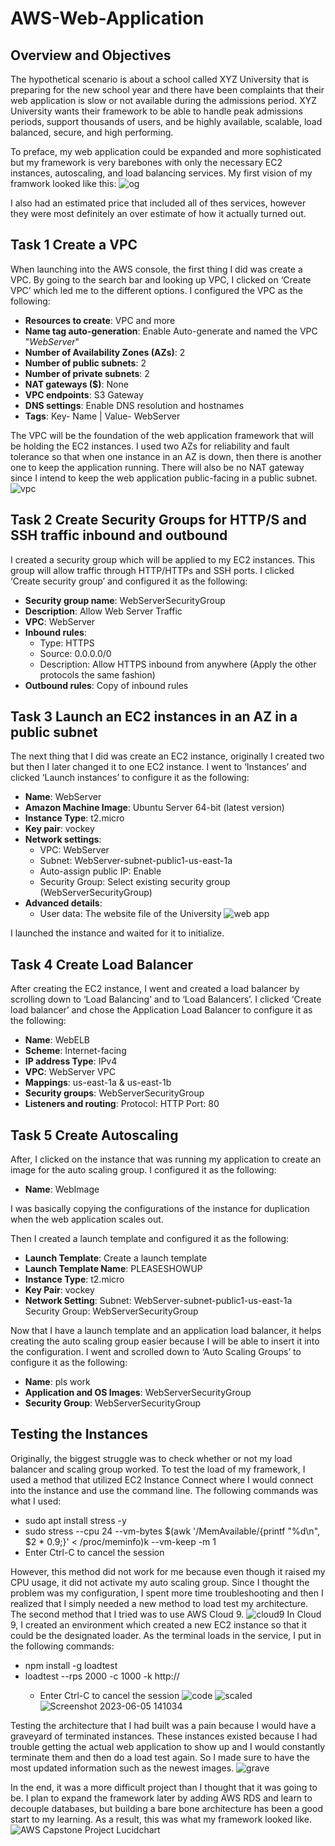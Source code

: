 # AWS-Web-Application

## Overview and Objectives 
The hypothetical scenario is about a school called XYZ University that is preparing for the new school year and there have been complaints that their web application is slow or not available during the admissions period. XYZ University wants their framework to be able to handle peak admissions periods, support thousands of users, and be highly available, scalable, load balanced, secure, and high performing. 

To preface, my web application could be expanded and more sophisticated but my framework is very barebones with only the necessary EC2 instances, autoscaling, and load balancing services. My first vision of my framwork looked like this:
![og](https://github.com/itsvivianmill/AWS-Web-Application/assets/116047994/d7f55353-826f-4c33-8f75-04f15b48bab0)

I also had an estimated price that included all of thes services, however they were most definitely an over estimate of how it actually turned out.
## Task 1 Create a VPC
When launching into the AWS console, the first thing I did was create a VPC. By going to the search bar and looking up VPC, I clicked on ‘Create VPC’ which led me to the different options. I configured the VPC as the following:
* **Resources to create**: VPC and more
* **Name tag auto-generation**: Enable Auto-generate and named the VPC "*WebServer*"
* **Number of Availability Zones (AZs)**: 2
* **Number of public subnets**: 2
* **Number of private subnets**: 2
* **NAT gateways ($)**: None
* **VPC endpoints**: S3 Gateway
* **DNS settings**: Enable DNS resolution and hostnames
* **Tags**: Key- Name | Value- WebServer

The VPC will be the foundation of the web application framework that will be holding the EC2 instances. I used two AZs for reliability and fault tolerance so that when one instance in an AZ is down, then there is another one to keep the application running. There will also be no NAT gateway since I intend to keep the web application public-facing in a public subnet. 
![vpc](https://github.com/itsvivianmill/AWS-Web-Application/assets/116047994/23413e16-acde-41fd-a0bb-81e689b696e8)

## Task 2 Create Security Groups for HTTP/S and SSH traffic inbound and outbound
I created a security group which will be applied to my EC2 instances. This group will allow traffic through HTTP/HTTPs and SSH ports. I clicked ‘Create security group’ and configured it as the following:
* **Security group name**: WebServerSecurityGroup
* **Description**: Allow Web Server Traffic
* **VPC**: WebServer
* **Inbound rules**: 
  - Type: HTTPS 
  - Source: 0.0.0.0/0 
  - Description: Allow HTTPS inbound from anywhere (Apply the other protocols the same fashion)
* **Outbound rules**: Copy of inbound rules

## Task 3 Launch an EC2 instances in an AZ in a public subnet
The next thing that I did was create an EC2 instance, originally I created two but then I later changed it to one EC2 instance. I went to ‘Instances’ and clicked ‘Launch instances’ to configure it as the following:
* **Name**: WebServer
* **Amazon Machine Image**: Ubuntu Server 64-bit (latest version)
* **Instance Type**: t2.micro
* **Key pair**: vockey
* **Network settings**: 
  - VPC: WebServer
  - Subnet: WebServer-subnet-public1-us-east-1a
  - Auto-assign public IP: Enable
  - Security Group: Select existing security group (WebServerSecurityGroup)
* **Advanced details**:
  - User data: The website file of the University
![web app](https://github.com/itsvivianmill/AWS-Web-Application/assets/116047994/4f992af3-7924-4858-8744-36a144989555)

I launched the instance and waited for it to initialize. 

## Task 4 Create Load Balancer
After creating the EC2 instance, I went and created a load balancer by scrolling down to ‘Load Balancing’ and to ‘Load Balancers’. I clicked ‘Create load balancer’ and chose the Application Load Balancer to configure it as the following:
* **Name**: WebELB
* **Scheme**: Internet-facing
* **IP address Type**: IPv4
* **VPC**: WebServer VPC
* **Mappings**: us-east-1a & us-east-1b
* **Security groups**: WebServerSecurityGroup
* **Listeners and routing**: 
Protocol: HTTP
Port: 80

## Task 5 Create Autoscaling 
After, I clicked on the instance that was running my application to create an image for the auto scaling group. I configured it as the following:
* **Name**: WebImage

I was basically copying the configurations of the instance for duplication when the web application scales out. 

Then I created a launch template and configured it as the following:
* **Launch Template**: Create a launch template
* **Launch Template Name**: PLEASESHOWUP
* **Instance Type**: t2.micro
* **Key Pair**: vockey
* **Network Setting**:
Subnet: WebServer-subnet-public1-us-east-1a
Security Group: WebServerSecurityGroup

Now that I have a launch template and an application load balancer, it helps creating the auto scaling group easier because I will be able to insert it into the configuration. I went and scrolled down to ‘Auto Scaling Groups’ to configure it as the following:

* **Name**: pls work
* **Application and OS Images**: WebServerSecurityGroup
* **Security Group**: WebServerSecurityGroup

## Testing the Instances

Originally, the biggest struggle was to check whether or not my load balancer and scaling group worked. To test the load of my framework, I used a method that utilized EC2 Instance Connect where I would connect into the instance and use the command line. The following commands was what I used:
* sudo apt install stress -y
* sudo stress --cpu 24 --vm-bytes $(awk '/MemAvailable/{printf "%d\n", $2 * 0.9;}' < /proc/meminfo)k --vm-keep -m 1
* Enter Ctrl-C to cancel the session

However, this method did not work for me because even though it raised my CPU usage, it did not activate my auto scaling group. Since I thought the problem was my configuration, I spent more time troubleshooting and then I realized that I simply needed a new method to load test my architecture. The second method that I tried was to use AWS Cloud 9. 
![cloud9](https://github.com/itsvivianmill/AWS-Web-Application/assets/116047994/7c571364-3d8c-4d1c-8d52-8002469a5f95)
In Cloud 9, I created an environment which created a new EC2 instance so that it could be the designated loader. As the terminal loads in the service, I put in the following commands:


* npm install -g loadtest
* loadtest --rps 2000 -c 1000 -k http://<MyLoadBalancerDNS>
  * Enter Ctrl-C to cancel the session
![code](https://github.com/itsvivianmill/AWS-Web-Application/assets/116047994/9a951e2c-cb20-4f5e-bdff-c796c6851a64)
![scaled](https://github.com/itsvivianmill/AWS-Web-Application/assets/116047994/510350d2-73e9-4dd6-ab17-2ec16bb7763e)
![Screenshot 2023-06-05 141034](https://github.com/itsvivianmill/AWS-Web-Application/assets/116047994/35326f4f-bd59-4486-9be1-b10f6d9386a5)

Testing the architecture that I had built was a pain because I would have a graveyard of terminated instances. These instances existed because I had trouble getting the actual web application to show up and I would constantly terminate them and then do a load test again. So I made sure to have the most updated information such as the newest images. 
![grave](https://github.com/itsvivianmill/AWS-Web-Application/assets/116047994/59dd2b22-3c3d-4dd0-a1b7-76c83fedd96d)

In the end, it was a more difficult project than I thought that it was going to be. I plan to expand the framework later by adding AWS RDS and learn to decouple databases, but building a bare bone architecture has been a good start to my learning. As a result, this was what my framework looked like. 
![AWS Capstone Project Lucidchart](https://github.com/itsvivianmill/AWS-Web-Application/assets/116047994/cfbc708a-7db2-4a28-9eb5-5b53ef7eae5e)
